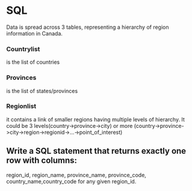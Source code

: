 # SQL
Data is spread across 3 tables, representing a hierarchy of region information in Canada.
### Countrylist
is the list of countries
### Provinces
is the list of states/provinces
### Regionlist
it contains a link of smaller regions having multiple levels of hierarchy.
It could be 3 levels(country->province->city) or more (country->province->city->region->regionid->...->point_of_interest)

## Write a SQL statement that returns exactly one row with columns:
region_id, region_name, province_name, province_code, country_name,country_code for any given region_id.
